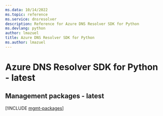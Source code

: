 ```yaml
---
ms.data: 10/14/2022
ms.topic: reference
ms.service: dnsresolver
description: Reference for Azure DNS Resolver SDK for Python
ms.devlang: python
author: lmazuel
title: Azure DNS Resolver SDK for Python
ms.author: lmazuel
---
```

# Azure DNS Resolver SDK for Python - latest

## Management packages - latest
[!INCLUDE [mgmt-packages](dns-resolver-mgmt-index.md)]